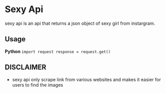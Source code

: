 # Sexy Api

sexy api is an api that returns a json object of sexy girl from instargram.

## Usage

**Python**
`import request
response = request.get()
`

## DISCLAIMER

- sexy api only scrape link from various websites and makes it easier for users to find the images
